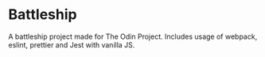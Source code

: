 # Battleship
A battleship project made for The Odin Project. Includes usage of webpack, eslint, prettier and Jest with vanilla JS.
